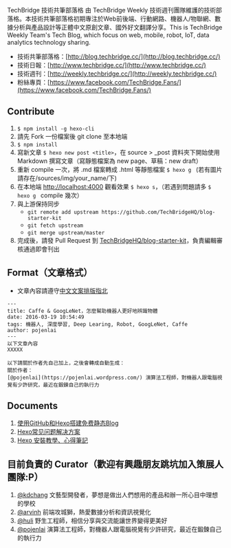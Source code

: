 TechBridge 技術共筆部落格
由 TechBridge Weekly 技術週刊團隊維護的技術部落格。本技術共筆部落格初期專注於Web前後端、行動網路、機器人/物聯網、數據分析與產品設計等正體中文原創文章、國外好文翻譯分享。This is TechBridge Weekly Team's Tech Blog, which focus on web, mobile, robot, IoT, data analytics technology sharing. 

- 技術共筆部落格：[http://blog.techbridge.cc/](http://blog.techbridge.cc/)
- 技術日報：[http://www.techbridge.cc/](http://www.techbridge.cc/)
- 技術週刊：[http://weekly.techbridge.cc/](http://weekly.techbridge.cc/)
- 粉絲專頁：[https://www.facebook.com/TechBridge.Fans/](https://www.facebook.com/TechBridge.Fans/)

## Contribute 
1. `$ npm install -g hexo-cli`
2. 請先 Fork 一份檔案後 git clone 至本地端
3. `$ npm install`
4. 寫新文章 `$ hexo new post <title>`，在 source > _post 資料夾下開始使用 Markdown 撰寫文章（寫靜態檔案為 new page、草稿：new draft）
5. 重新 compile 一次，將 .md 檔案轉成 .html 等靜態檔案 `$ hexo g ` (若有圖片請存在/sources/img/your_name/下)
6. 在本地端 [http://localhost:4000](http://localhost:4000) 觀看效果 `$ hexo s`，（若遇到問題請多 `$ hexo g ` compile 幾次）
7. 與上游保持同步
	- `git remote add upstream https://github.com/TechBridgeHQ/blog-starter-kit`
	- `git fetch upstream`
	- `git merge upstream/master`
8. 完成後，請發 Pull Request 到 [TechBridgeHQ/blog-starter-kit](https://github.com/TechBridgeHQ/blog-starter-kit)，負責編輯審核通過即會刊出

## Format（文章格式）
- 文章內容請遵守[中文文案排版指北](https://github.com/sparanoid/chinese-copywriting-guidelines)

```
---
title: Caffe & GoogLeNet，怎麼幫助機器人更好地辨識物體
date: 2016-03-19 10:54:49
tags: 機器人, 深度學習, Deep Learing, Robot, GoogLeNet, Caffe
author: pojenlai
---
以下文章內容
XXXXX

以下請關於作者先自己加上，之後會轉成自動生成：
關於作者： 
[@pojenlai](https://pojenlai.wordpress.com/) 演算法工程師，對機器人跟電腦視覺有少許研究，最近在鍛鍊自己的執行力

```

## Documents
1. [使用GitHub和Hexo搭建免费静态Blog](http://wsgzao.github.io/post/hexo-guide/)
2. [Hexo常见问题解决方案](https://xuanwo.org/2014/08/14/hexo-usual-problem/)
3. [Hexo 安裝教學、心得筆記](https://wwssllabcd.github.io/blog/2014/12/22/how-to-install-hexo/)

## 目前負責的 Curator（歡迎有興趣朋友跳坑加入策展人團隊:P）
1. [@kdchang](http://blog.kdchang.cc) 文藝型開發者，夢想是做出人們想用的產品和辦一所心目中理想的學校
2. [@arvinh](http://blog.arvinh.info/about) 前端攻城獅，熱愛數據分析和資訊視覺化
3. [@huli](http://huli.logdown.com) 野生工程師，相信分享與交流能讓世界變得更美好
4. [@pojenlai](https://pojenlai.wordpress.com/) 演算法工程師，對機器人跟電腦視覺有少許研究，最近在鍛鍊自己的執行力
